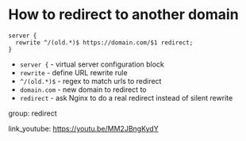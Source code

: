 # How to redirect to another domain

```nginx
server {
  rewrite ^/(old.*)$ https://domain.com/$1 redirect;
}
```

- `server {` - virtual server configuration block
- `rewrite` - define URL rewrite rule
- `^/(old.*)$` - regex to match urls to redirect
- `domain.com` - new domain to redirect to
- `redirect` - ask Nginx to do a real redirect instead of silent rewrite

group: redirect


link_youtube: https://youtu.be/MM2JBngKydY

